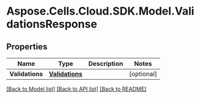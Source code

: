 # Aspose.Cells.Cloud.SDK.Model.ValidationsResponse
## Properties

Name | Type | Description | Notes
------------ | ------------- | ------------- | -------------
**Validations** | [**Validations**](Validations.md) |  | [optional] 

[[Back to Model list]](../README.md#documentation-for-models) [[Back to API list]](../README.md#documentation-for-api-endpoints) [[Back to README]](../README.md)

